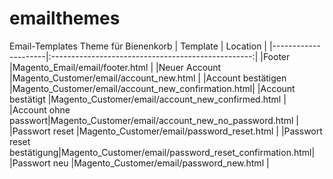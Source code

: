 # emailthemes
Email-Templates Theme für Bienenkorb 
| Template            | Location |
|---------------------|:--------------------------------------------------:|
|Footer               |Magento_Email/email/footer.html                     |
|Neuer Account        |Magento_Customer/email/account_new.html             |
|Account bestätigen   |Magento_Customer/email/account_new_confirmation.html|
|Account bestätigt    |Magento_Customer/email/account_new_confirmed.html   |
|Account ohne passwort|Magento_Customer/email/account_new_no_password.html |
|Passwort reset       |Magento_Customer/email/password_reset.html          |
|Passwort reset bestätigung|Magento_Customer/email/password_reset_confirmation.html|
|Passwort neu       |Magento_Customer/email/password_new.html              |
